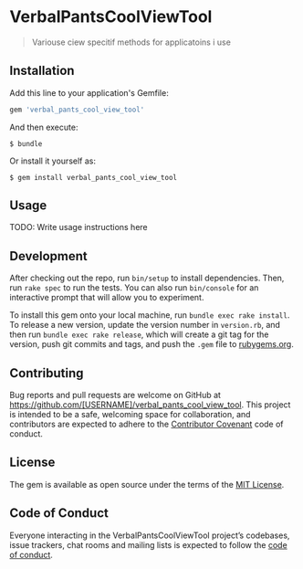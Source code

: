 # VerbalPantsCoolViewTool

> Variouse ciew specitif methods for applicatoins i use

## Installation

Add this line to your application's Gemfile:

```ruby
gem 'verbal_pants_cool_view_tool'
```

And then execute:

    $ bundle

Or install it yourself as:

    $ gem install verbal_pants_cool_view_tool

## Usage

TODO: Write usage instructions here

## Development

After checking out the repo, run `bin/setup` to install dependencies. Then, run `rake spec` to run the tests. You can also run `bin/console` for an interactive prompt that will allow you to experiment.

To install this gem onto your local machine, run `bundle exec rake install`. To release a new version, update the version number in `version.rb`, and then run `bundle exec rake release`, which will create a git tag for the version, push git commits and tags, and push the `.gem` file to [rubygems.org](https://rubygems.org).

## Contributing

Bug reports and pull requests are welcome on GitHub at https://github.com/[USERNAME]/verbal_pants_cool_view_tool. This project is intended to be a safe, welcoming space for collaboration, and contributors are expected to adhere to the [Contributor Covenant](http://contributor-covenant.org) code of conduct.

## License

The gem is available as open source under the terms of the [MIT License](https://opensource.org/licenses/MIT).

## Code of Conduct

Everyone interacting in the VerbalPantsCoolViewTool project’s codebases, issue trackers, chat rooms and mailing lists is expected to follow the [code of conduct](https://github.com/[USERNAME]/verbal_pants_cool_view_tool/blob/master/CODE_OF_CONDUCT.md).

